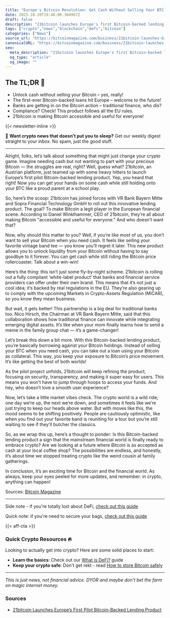 ```yaml
---
title: "Europe's Bitcoin Revolution: Get Cash Without Selling Your BTC!"
date: 2025-10-20T19:40:06.364967Z
draft: false
description: "21bitcoin launches Europe's first Bitcoin-backed lending product, making crypto loans a reality. Discover what this means for crypto fans!"
tags: ["crypto","news","blockchain","defi","bitcoin"]
categories: ["News"]
source_url: "https://bitcoinmagazine.com/business/21bitcoin-launches-bitcoin-product"
canonicalURL: "https://bitcoinmagazine.com/business/21bitcoin-launches-bitcoin-product"
seo:
  meta_description: "21bitcoin launches Europe's first Bitcoin-backed lending product, making crypto loans a reality. Discover what this means for crypto fans!"
  og_type: "article"
  og_image: ""
---
```


## The TL;DR 📝

- Unlock cash without selling your Bitcoin – yes, really!
- The first-ever Bitcoin-backed loans hit Europe – welcome to the future!
- Banks are getting in on the Bitcoin action – traditional finance, who dis?
- Compliance? Check! This product follows all the EU rules.
- 21bitcoin is making Bitcoin accessible and useful for everyone!

{{< newsletter-inline >}}

📧 **Want crypto news that doesn't put you to sleep?** Get our weekly digest straight to your inbox. No spam, just the good stuff.

---

Alright, folks, let’s talk about something that might just change your crypto game. Imagine needing cash but not wanting to part with your precious Bitcoin — the struggles are real, right? Well, guess what? 21bitcoin, an Austrian platform, just teamed up with some heavy hitters to launch Europe’s first pilot Bitcoin-backed lending product. Yep, you heard that right! Now you can get your hands on some cash while still holding onto your BTC like a proud parent at a school play.

So, here’s the scoop: 21bitcoin has joined forces with VR Bank Bayern Mitte and Sopra Financial Technology GmbH to roll out this innovative lending product. The goal? To make Bitcoin a legit player in the European financial scene. According to Daniel Winklhammer, CEO of 21bitcoin, they’re all about making Bitcoin "accessible and useful for everyone." And who doesn’t want that? 

Now, why should this matter to you? Well, if you’re like most of us, you don’t want to sell your Bitcoin when you need cash. It feels like selling your favorite vintage band tee — you know you’ll regret it later. This new product allows you to unlock liquidity from your Bitcoin without having to say goodbye to it forever. You can get cash while still riding the Bitcoin price rollercoaster. Talk about a win-win!

Here’s the thing: this isn’t just some fly-by-night scheme. 21bitcoin is rolling out a fully compliant ‘white-label product’ that banks and financial service providers can offer under their own brand. This means that it’s not just a cool idea; it’s backed by real regulations in the EU. They’re also gearing up to comply with the upcoming Markets in Crypto-Assets Regulation (MiCAR), so you know they mean business. 

But wait, it gets better! This partnership is a big deal for traditional banks too. Nico Hirsch, the Chairman at VR Bank Bayern Mitte, said that this collaboration shows how traditional finance can innovate while integrating emerging digital assets. It’s like when your mom finally learns how to send a meme in the family group chat — it’s a game-changer! 

Let’s break this down a bit more. With this Bitcoin-backed lending product, you’re basically borrowing against your Bitcoin holdings. Instead of selling your BTC when you need cash, you can take out a loan using your Bitcoin as collateral. This way, you keep your exposure to Bitcoin’s price movement. It’s like getting the best of both worlds! 

As the pilot project unfolds, 21bitcoin will keep refining the product, focusing on security, transparency, and making it super easy for users. This means you won’t have to jump through hoops to access your funds. And hey, who doesn’t love a smooth user experience? 

Now, let’s take a little market vibes check. The crypto world is a wild ride; one day we’re up, the next we’re down, and sometimes it feels like we’re just trying to keep our heads above water. But with moves like this, the mood seems to be shifting positively. People are cautiously optimistic, like when you find out your favorite band is reuniting for a tour but you’re still waiting to see if they’ll butcher the classics. 

So, as we wrap this up, here’s a thought to ponder: Is this Bitcoin-backed lending product a sign that the mainstream financial world is finally ready to embrace crypto? Are we looking at a future where Bitcoin is as accepted as cash at your local coffee shop? The possibilities are endless, and honestly, it’s about time we stopped treating crypto like the weird cousin at family gatherings. 

In conclusion, it’s an exciting time for Bitcoin and the financial world. As always, keep your eyes peeled for more updates, and remember: in crypto, anything can happen! 

Sources: [Bitcoin Magazine](https://bitcoinmagazine.com/business/21bitcoin-launches-bitcoin-product)

---

Side note - if you're totally lost about DeFi, [check out this guide](/pages/what-is-defi/)

Quick note: if you're need to secure your bags, [check out this guide](/pages/how-to-store-bitcoin-safely/)

{{< aff-cta >}}

### Quick Crypto Resources 🔥

Looking to actually get into crypto? Here are some solid places to start:
- **Learn the basics**: Check out our [What is DeFi?](/pages/what-is-defi/) guide
- **Keep your crypto safe**: Don't get rekt - read [How to store Bitcoin safely](/pages/how-to-store-bitcoin-safely/)


---

_This is just news, not financial advice. DYOR and maybe don't bet the farm on magic internet money._

### Sources
- [21bitcoin Launches Europe’s First Pilot Bitcoin-Backed Lending Product](https://bitcoinmagazine.com/business/21bitcoin-launches-bitcoin-product)


